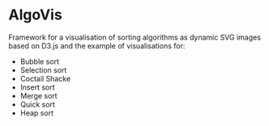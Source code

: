 # AlgoVis

Framework for a visualisation of sorting algorithms as dynamic SVG images based on D3.js and the example of visualisations for:
- Bubble sort
- Selection sort 
- Coctail Shacke
- Insert sort
- Merge sort
- Quick sort
- Heap sort
